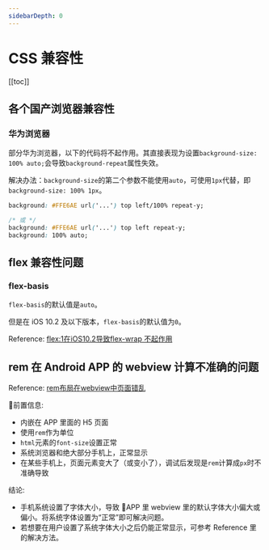 ```yaml
---
sidebarDepth: 0
---
```


# CSS 兼容性

[[toc]]

## 各个国产浏览器兼容性

### 华为浏览器

部分华为浏览器，以下的代码将不起作用。其直接表现为设置`background-size: 100% auto;`会导致`background-repeat`属性失效。

解决办法：`background-size`的第二个参数不能使用`auto`，可使用`1px`代替，即`background-size: 100% 1px`。

```css
background: #FFE6AE url('...') top left/100% repeat-y;

/* 或 */
background: #FFE6AE url('...') top left repeat-y;
background: 100% auto;
```

## flex 兼容性问题

### flex-basis

`flex-basis`的默认值是`auto`。

但是在 iOS 10.2 及以下版本，`flex-basis`的默认值为`0`。

Reference: [flex:1在iOS10.2导致flex-wrap 不起作用](https://jsonz1993.github.io/2017/08/flex-1%E5%9C%A8iOS10-2%E5%AF%BC%E8%87%B4flex-wrap%E4%B8%8D%E8%B5%B7%E4%BD%9C%E7%94%A8bug/)

## rem 在 Android APP 的 webview 计算不准确的问题

Reference: [rem布局在webview中页面错乱](https://blog.csdn.net/u013778905/article/details/77972841)

前置信息:

- 内嵌在 APP 里面的 H5 页面
- 使用`rem`作为单位
- `html`元素的`font-size`设置正常
- 系统浏览器和绝大部分手机上，正常显示
- 在某些手机上，页面元素变大了（或变小了），调试后发现是`rem`计算成`px`时不准确导致

结论:

- 手机系统设置了字体大小，导致 APP 里 webview 里的默认字体大小偏大或偏小。将系统字体设置为“正常”即可解决问题。
- 若想要在用户设置了系统字体大小之后仍能正常显示，可参考 Reference 里的解决方法。
